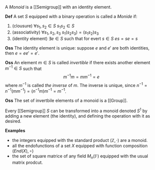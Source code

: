A _Monoid_ is a [[Semigroup]] with an identity element.

**Def** A set $S$ equipped with a binary operation is called a _Monide_ if:
1. (clousure) $\forall s_1,s_2 \in S$ $s_1s_2 \in S$
2. (associativity) $\forall s_1,s_2,s_3$ $s_1(s_2s_3) = (s_1s_2)s_3$
3. (identity element) $\exists e \in S$ such that for evert $s \in S$ $es = se = s$


**Oss** The identity element is unique: suppose $e$ and $e'$ are both identities, then $e = ee' = e'$.

**Oss** An element $m \in S$ is called _invertible_ if there exists another element $m^{-1} \in S$ such that 
$$
m^{-1}m = mm^{-1}= e
$$
where $m^{-1}$ is called _the inverse_ of $m$. 
The inverse is unique, since $n^{-1} = n^{-1}(mm^{-1}) = (n^{-1}m)m^{-1}=m^{-1}$.

**Oss** The set of invertbile elements of a monoid is a [[Group]].

Every [[Semigroup]] $S$ can be transformed into a monoid denoted $S^1$ by adding a new element (the identity), and defining the operation with it as desired.



**Examples**
- the integers equipped with the standard product $(\mathbb{Z}, \cdot)$ are a monoid.
- all the endofunctions of a set $X$ equipped with function composition $(End(X), \circ)$
- the set of square matrice of any field $M_n(\mathbb{F})$ equipped with the usual matrix prodcut.
